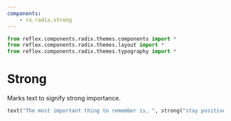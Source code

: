 ```yaml
---
components:
    - rx.radix.strong
---
```


```python exec
from reflex.components.radix.themes.components import *
from reflex.components.radix.themes.layout import *
from reflex.components.radix.themes.typography import *
```

# Strong

Marks text to signify strong importance.

```python demo
text("The most important thing to remember is, ", strong("stay positive"), ".")
```